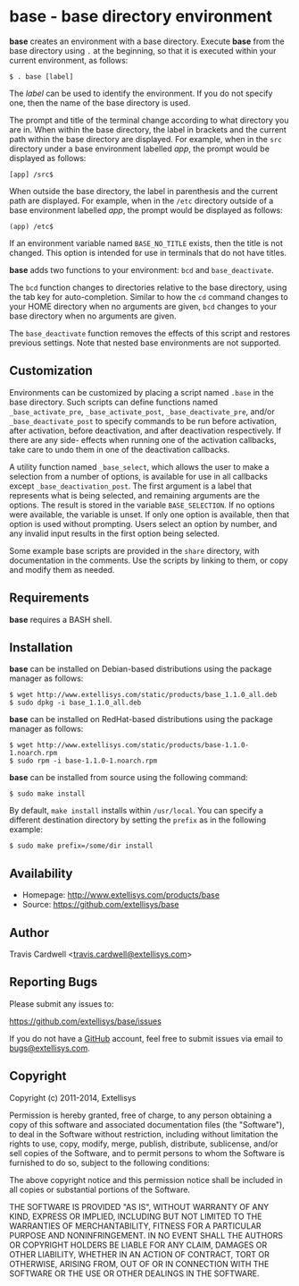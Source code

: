 base - base directory environment
=================================

**base** creates an environment with a base directory.  Execute **base** from
the base directory using `.` at the beginning, so that it is executed within
your current environment, as follows:

    $ . base [label]

The *label* can be used to identify the environment.  If you do not specify
one, then the name of the base directory is used.

The prompt and title of the terminal change according to what directory you
are in.  When within the base directory, the label in brackets and the current
path within the base directory are displayed.  For example, when in the `src`
directory under a base environment labelled *app*, the prompt would be
displayed as follows:

    [app] /src$

When outside the base directory, the label in parenthesis and the current path
are displayed.  For example, when in the `/etc` directory outside of a base
environment labelled *app*, the prompt would be displayed as follows:

    (app) /etc$

If an environment variable named `BASE_NO_TITLE` exists, then the title is
not changed.  This option is intended for use in terminals that do not have
titles.

**base** adds two functions to your environment: `bcd` and `base_deactivate`.

The `bcd` function changes to directories relative to the base directory,
using the tab key for auto-completion.  Similar to how the `cd` command
changes to your HOME directory when no arguments are given, `bcd` changes to
your base directory when no arguments are given.

The `base_deactivate` function removes the effects of this script and restores
previous settings.  Note that nested base environments are not supported.

Customization
-------------

Environments can be customized by placing a script named `.base` in the base
directory.  Such scripts can define functions named `_base_activate_pre`,
`_base_activate_post`, `_base_deactivate_pre`, and/or `_base_deactivate_post`
to specify commands to be run before activation, after activation, before
deactivation, and after deactivation respectively.  If there are any side-
effects when running one of the activation callbacks, take care to undo them
in one of the deactivation callbacks.

A utility function named `_base_select`, which allows the user to make a
selection from a number of options, is available for use in all callbacks
except `_base_deactivation_post`.  The first argument is a label that
represents what is being selected, and remaining arguments are the options.
The result is stored in the variable `BASE_SELECTION`.  If no options were
available, the variable is unset.  If only one option is available, then that
option is used without prompting.  Users select an option by number, and any
invalid input results in the first option being selected.

Some example base scripts are provided in the `share` directory, with
documentation in the comments.  Use the scripts by linking to them, or copy
and modify them as needed.

Requirements
------------

**base** requires a BASH shell.

Installation
------------

**base** can be installed on Debian-based distributions using the package
manager as follows:

    $ wget http://www.extellisys.com/static/products/base_1.1.0_all.deb
    $ sudo dpkg -i base_1.1.0_all.deb

**base** can be installed on RedHat-based distributions using the package
manager as follows:

    $ wget http://www.extellisys.com/static/products/base-1.1.0-1.noarch.rpm
    $ sudo rpm -i base-1.1.0-1.noarch.rpm

**base** can be installed from source using the following command:

    $ sudo make install

By default, `make install` installs within `/usr/local`.  You can specify a
different destination directory by setting the `prefix` as in the following
example:

    $ sudo make prefix=/some/dir install

Availability
------------

* Homepage: <http://www.extellisys.com/products/base>
* Source: <https://github.com/extellisys/base>

Author
------

Travis Cardwell &lt;<travis.cardwell@extellisys.com>&gt;

Reporting Bugs
--------------

Please submit any issues to:

<https://github.com/extellisys/base/issues>

If you do not have a [GitHub](https://github.com) account, feel free to submit
issues via email to <bugs@extellisys.com>.

Copyright
---------

Copyright (c) 2011-2014, Extellisys

Permission is hereby granted, free of charge, to any person obtaining a copy
of this software and associated documentation files (the "Software"), to deal
in the Software without restriction, including without limitation the rights
to use, copy, modify, merge, publish, distribute, sublicense, and/or sell
copies of the Software, and to permit persons to whom the Software is
furnished to do so, subject to the following conditions:

The above copyright notice and this permission notice shall be included in all
copies or substantial portions of the Software.

THE SOFTWARE IS PROVIDED "AS IS", WITHOUT WARRANTY OF ANY KIND, EXPRESS OR
IMPLIED, INCLUDING BUT NOT LIMITED TO THE WARRANTIES OF MERCHANTABILITY,
FITNESS FOR A PARTICULAR PURPOSE AND NONINFRINGEMENT. IN NO EVENT SHALL THE
AUTHORS OR COPYRIGHT HOLDERS BE LIABLE FOR ANY CLAIM, DAMAGES OR OTHER
LIABILITY, WHETHER IN AN ACTION OF CONTRACT, TORT OR OTHERWISE, ARISING FROM,
OUT OF OR IN CONNECTION WITH THE SOFTWARE OR THE USE OR OTHER DEALINGS IN THE
SOFTWARE.
